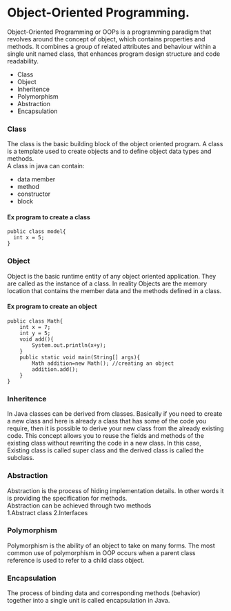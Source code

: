 # Object-Oriented Programming.
Object-Oriented Programming or OOPs is a programming paradigm that revolves around the concept of object, which contains properties and methods. It combines a group of related attributes and behaviour within a single unit named class, that enhances program design structure and code readability. 
* Class
* Object
* Inheritence
* Polymorphism
* Abstraction
* Encapsulation

### Class
The class is the basic building block of the object oriented program. A class is a template used to create objects and to define object data types and methods.         
A class in java can contain:      
* data member
* method
* constructor
* block
#### Ex program to create a class
```
public class model{
  int x = 5;
}
```
### Object
Object is the basic runtime entity of any object oriented application. They are called as the instance of a class. In reality Objects are the memory location that contains the member data and the methods defined in a class.
#### Ex program to create an object
```
public class Math{
    int x = 7;
    int y = 5;
    void add(){
        System.out.println(x+y);
    }
    public static void main(String[] args){
        Math addition=new Math(); //creating an object
        addition.add();
    }
}  
```
### Inheritence
In Java classes can be derived from classes. Basically if you need to create a new class and here is already a class that has some of the code you require, then it is possible to derive your new class from the already existing code.
This concept allows you to reuse the fields and methods of the existing class without rewriting the code in a new class. In this case, Existing class is called super class and the derived class is called the subclass.
### Abstraction
Abstraction is the process of hiding implementation details. In other words it is providing the specification for methods.          
Abstraction can be achieved through two methods     
1.Abstract class
2.Interfaces
### Polymorphism
Polymorphism is the ability of an object to take on many forms. The most common use of polymorphism in OOP occurs when a parent class reference is used to refer to a child class object.
### Encapsulation
The process of binding data and corresponding methods (behavior) together into a single unit is called encapsulation in Java.
